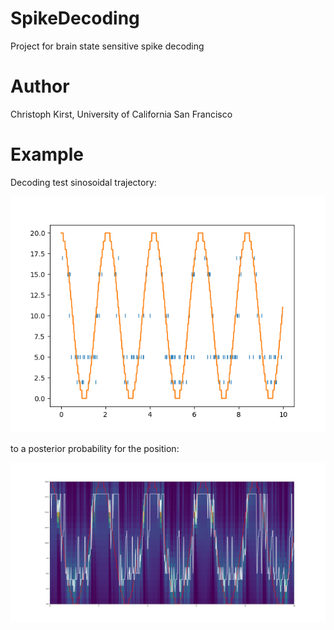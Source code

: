 # SpikeDecoding
Project for brain state sensitive spike decoding

# Author
Christoph Kirst, University of California San Francisco

# Example

Decoding test sinosoidal trajectory:

![Data](example_data.png) 

to a posterior probability for the position:

![Decoded](example_decoded.png) 

